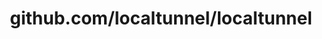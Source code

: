 ---
layout: post
title: github.com/localtunnel/localtunnel
categories: link
tags: [انگلیسی, گیت‌هاب, برنامه‌نویسی]
---